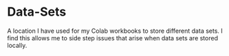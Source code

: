# Data-Sets

A location I have used for my Colab workbooks to store different data sets. I find this allows me to side step issues that arise when data sets are stored locally.
